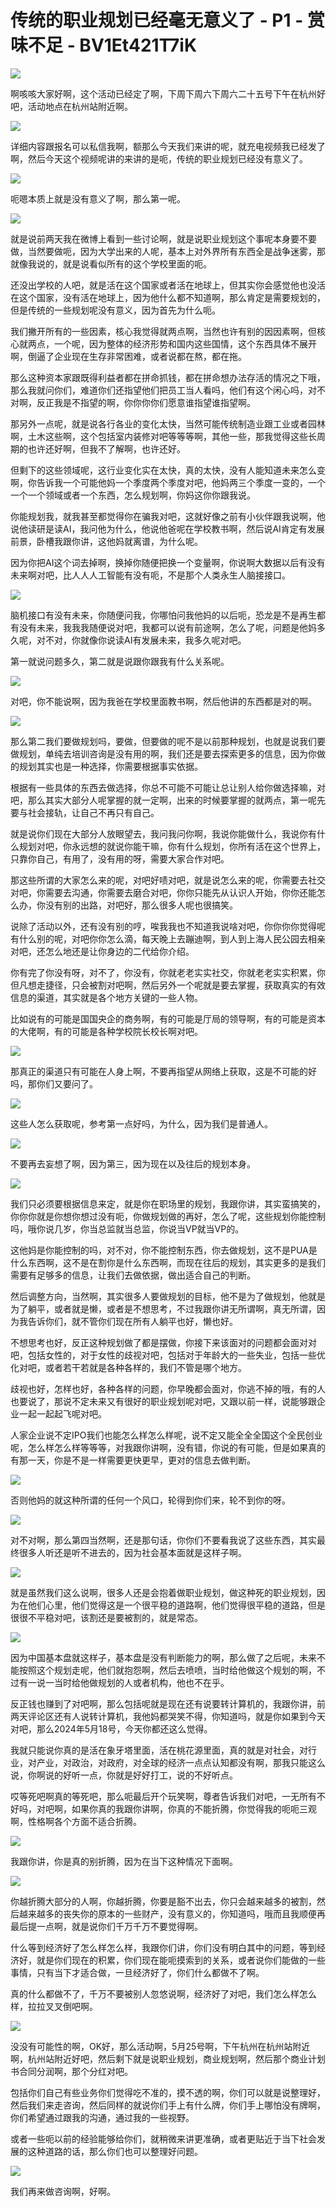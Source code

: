 # 传统的职业规划已经毫无意义了 - P1 - 赏味不足 - BV1Et421T7iK

![](img/ecc9c41515f1feb6a8573f98cfd4e801_0.png)

啊咳咳大家好啊，这个活动已经定了啊，下周下周六下周六二十五号下午在杭州好吧，活动地点在杭州站附近啊。

![](img/ecc9c41515f1feb6a8573f98cfd4e801_2.png)

详细内容跟报名可以私信我啊，额那么今天我们来讲的呢，就充电视频我已经发了啊，然后今天这个视频呢讲的来讲的是呃，传统的职业规划已经没有意义了。



![](img/ecc9c41515f1feb6a8573f98cfd4e801_4.png)

呃嗯本质上就是没有意义了啊，那么第一呢。

![](img/ecc9c41515f1feb6a8573f98cfd4e801_6.png)

就是说前两天我在微博上看到一些讨论啊，就是说职业规划这个事呢本身要不要做，当然要做呃，因为大学出来的人呢，基本上对外界所有东西全是战争迷雾，那就像我说的，就是说看似所有的这个学校里面的呃。

还没出学校的人吧，就是活在这个国家或者活在地球上，但其实你会感觉他也没活在这个国家，没有活在地球上，因为他什么都不知道啊，那么肯定是需要规划的，但是传统的一些规划呢没有意义，因为首先为什么呃。

我们撇开所有的一些因素，核心我觉得就两点啊，当然也许有别的因因素啊，但核心就两点，一个呢，因为整体的经济形势和国内这些国情，这个东西具体不展开啊，倒逼了企业现在生存非常困难，或者说都在熬，都在拖。

那么这种资本家跟既得利益者都在拼命抓钱，都在拼命想办法存活的情况之下哦，那么我就问你们，难道你们还指望他们把员工当人看吗，他们有这个闲心吗，对不对啊，反正我是不指望的啊，你你你你们愿意谁指望谁指望啊。

那另外一点呢，就是说各行各业的变化太快，当然可能传统制造业跟工业或者园林啊，土木这些啊，这个包括室内装修对吧等等等啊，其他一些，那我觉得这些长周期的也许还好啊，但我不了解啊，也许还好。

但剩下的这些领域呢，这行业变化实在太快，真的太快，没有人能知道未来怎么变啊，你告诉我一个可能他妈一个季度两个季度对吧，他妈两三个季度一变的，一个一个一个领域或者一个东西，怎么规划啊，你妈这你你跟我说。

你能规划我，就我甚至都觉得你在骗我对吧，这就好像之前有小伙伴跟我说啊，他说他读研是读AI，我问他为什么，他说他爸呢在学校教书啊，然后说AI肯定有发展前景，卧槽我跟你讲，这他妈就离谱，为什么呢。

因为你把AI这个词去掉啊，换掉你随便把换一个变量啊，你说啊大数据以后有没有未来啊对吧，比人人人工智能有没有呃，不是那个人类永生人脑接接口。



![](img/ecc9c41515f1feb6a8573f98cfd4e801_8.png)

脑机接口有没有未来，你随便问我，你哪怕问我他妈的以后呃，恐龙是不是再生都有没有未来，我我我随便说对吧，我都可以说有前途啊，怎么了呢，问题是他妈多久呢，对不对，你就像你说读AI有发展未来，我多久呢对吧。

第一就说问题多久，第二就是说跟你跟我有什么关系呢。

![](img/ecc9c41515f1feb6a8573f98cfd4e801_10.png)

对吧，你不能说啊，因为我爸在学校里面教书啊，然后他讲的东西都是对的啊。

![](img/ecc9c41515f1feb6a8573f98cfd4e801_12.png)

那么第二我们要做规划吗，要做，但要做的呢不是以前那种规划，也就是说我们要做规划，单纯去培训咨询是没有用的啊，我们还是要去探索更多的信息，因为你做的规划其实也是一种选择，你需要根据事实依据。

根据有一些具体的东西去做选择，你总不可能不可能让总让别人给你做选择嘛，对吧，那么其实大部分人呢掌握的就一定啊，出来的时候要掌握的就两点，第一呢先要与社会接轨，让自己不再只有自己。

就是说你们现在大部分人放眼望去，我问我问你啊，我说你能做什么，我说你有什么规划对吧，你永远想的就说你能干嘛，你有什么规划，你所有活在这个世界上，只靠你自己，有用了，没有用的呀，需要大家合作对吧。

那这些所谓的大家怎么来的呢，对吧好啧对吧，就是说怎么来的呢，你需要去社交对吧，你需要去沟通，你需要去磨合对吧，你你只能先从认识人开始，你你还能怎么办，你没有别的出路，对吧好，那么很多人呢也很搞笑。

说除了活动以外，还有没有别的哼，唉我我也不知道我说啥对吧，你你你你觉得呢有什么别的呢，对吧你你怎么滴，每天晚上去蹦迪啊，到人到上海人民公园去相亲对吧，还怎么地还是让你身边的二代给你介绍。

你有完了你没有呀，对不了，你没有，你就老老实实社交，你就老老实实积累，你但凡想走捷径，只会被割对吧啊，然后另外一个呢就是要去掌握，获取真实的有效信息的渠道，其实就是各个地方关键的一些人物。

比如说有的可能是国国央企的商务啊，有的可能是厅局的领导啊，有的可能是资本的大佬啊，有的可能是各种学校院长校长啊对吧。



![](img/ecc9c41515f1feb6a8573f98cfd4e801_14.png)

那真正的渠道只有可能在人身上啊，不要再指望从网络上获取，这是不可能的好吗，那你们又要问了。

![](img/ecc9c41515f1feb6a8573f98cfd4e801_16.png)

这些人怎么获取呢，参考第一点好吗，为什么，因为我们是普通人。

![](img/ecc9c41515f1feb6a8573f98cfd4e801_18.png)

不要再去妄想了啊，因为第三，因为现在以及往后的规划本身。

![](img/ecc9c41515f1feb6a8573f98cfd4e801_20.png)

我们只必须要根据信息来定，就是你在职场里的规划，我跟你讲，其实蛮搞笑的，你你你就是你想你想过没有呃，你做规划做的再好，怎么了呢，这些规划你能控制吗，哦你说几岁，你当总监就当总监，你说当VP就当VP的。

这他妈是你能控制的吗，对不对，你不能控制东西，你去做规划，这不是PUA是什么东西啊，这不是在割你是什么东西啊，而现在往后的规划，其实更多的是我们需要有足够多的信息，让我们去做依据，做出适合自己的判断。

然后调整方向，当然啊，其实很多人要做规划的目标，他不是为了做规划，他就是为了躺平，或者就是懒，或者是不想思考，不过我跟你讲无所谓啊，真无所谓，因为我告诉你们，就不管你们现在所有人躺平也好，懒也好。

不想思考也好，反正这种规划做了都是摆做，你接下来该面对的问题都会面对对吧，包括女性的，对于女性的歧视对吧，包括对于年龄大的一些失业，包括一些优化对吧，或者若干若就是各种各样的，我们不管是哪个地方。

歧视也好，怎样也好，各种各样的问题，你早晚都会面对，你逃不掉的哦，有的人也要说了，那说不定未来又有很好的职业规划呢对吧，又跟以前一样，说能够跟企业一起一起起飞呢对吧。

人家企业说不定IPO我们也能怎么样怎么样呢，说不定又能全全全国这个全民创业呢，怎么样怎么样等等等，对我跟你讲啊，没有错，你说的有可能，但是如果真的有那一天，你是不是一样需要更快更早，更对的信息去做判断。



![](img/ecc9c41515f1feb6a8573f98cfd4e801_22.png)

否则他妈的就这种所谓的任何一个风口，轮得到你们来，轮不到你的呀。

![](img/ecc9c41515f1feb6a8573f98cfd4e801_24.png)

对不对啊，那么第四当然啊，还是那句话，你你们不要看我说了这些东西，其实最终很多人听还是听不进去的，因为社会基本面就是这样子啊。



![](img/ecc9c41515f1feb6a8573f98cfd4e801_26.png)

就是虽然我们这么说啊，很多人还是会抱着做职业规划，做这种死的职业规划，因为在他们心里，他们觉得这是一个很平稳的道路啊，他们觉得很平稳的道路，但是很很不平稳对吧，该割还是要被割的，就是常态。



![](img/ecc9c41515f1feb6a8573f98cfd4e801_28.png)

因为中国基本盘就这样子，基本盘是没有判断能力的啊，那么做了之后呢，未来不能按照这个规划走呢，他们就抱怨啊，然后去喷喷，当时给他做这个规划的啊，不过有一说一当时给他做规划的人或者机构，他也不在乎。

反正钱也赚到了对吧啊，那么包括呢就是现在还有说要转计算机的，我跟你讲，前两天评论区还有人说转计算机，我他妈都哭笑不得，你知道吗，就是你如果到今天对吧，那么2024年5月18号，今天你都还这么觉得。

我就只能说你真的是活在象牙塔里面，活在桃花源里面，真的就是对社会，对行业，对产业，对政治，对政府，对全球的经济一点点认知都没有啊，那我只能这么说，你啊说的好听一点，你就是好好打工，说的不好听点。

哎等死吧啊真的等死吧，那么呃最后开个玩笑啊，尊者告诉我们对吧，一无所有不好吗，对吧啊，如果你真的我跟你讲啊，你真的不能折腾，你觉得我的呃呃三观啊，性格啊各个方面不适合折腾。



![](img/ecc9c41515f1feb6a8573f98cfd4e801_30.png)

我跟你讲，你是真的别折腾，因为在当下这种情况下面啊。

![](img/ecc9c41515f1feb6a8573f98cfd4e801_32.png)

你越折腾大部分的人啊，你越折腾，你要是豁不出去，你只会越来越多的被割，然后越来越多的丧失你的原本的一些财产，没有意义的，你知道吗，哦而且我顺便再最后提一点啊，就是说你们千万千万不要觉得啊。

什么等到经济好了怎么样怎么样，我跟你们讲，你们没有明白其中的问题，等到经济好，就是你们现在的积累，你们现在能呃摸索到的关系，或者说你们能做的一些事情，只有当下才适合做，一旦经济好了，你们什么都做不了啊。

真的什么都做不了，千万不要被别人忽悠说啊，经济好了对吧，我们怎么样怎么样，拉拉叉叉倒吧啊。

![](img/ecc9c41515f1feb6a8573f98cfd4e801_34.png)

没没有可能性的啊，OK好，那么活动啊，5月25号啊，下午杭州在杭州站附近啊，杭州站附近好吧，然后剩下就是说职业规划，商业规划啊，然后那个商业计划书合同分润啊，那个分红对吧。

包括你们自己有些业务你们觉得吃不准的，摸不透的啊，你们可以就是说整理好，然后我们来走咨询，然后同样的就说你们手上有什么牌，你们手上哪怕没有牌啊，你们希望通过跟我的沟通，通过我的一些视野。

或者一些呃以前的经验能够给你们，就稍微来讲更准确，或者更贴近于当下社会发展的这种道路的话，那么你们也可以整理好问题。



![](img/ecc9c41515f1feb6a8573f98cfd4e801_36.png)

我们再来做咨询啊，好啊。